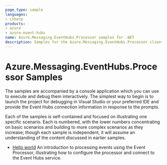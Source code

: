 ```yaml
---
page_type: sample
languages:
- csharp
products:
- azure
- azure-event-hubs
name: Azure.Messaging.EventHubs.Processor samples for .NET
description: Samples for the Azure.Messaging.EventHubs.Processor client library
---
```


# Azure.Messaging.EventHubs.Processor Samples

The samples are accompanied by a console application which you can use to execute and debug them interactively.  The simplest way to begin is to launch the project for debugging in Visual Studio or your preferred IDE and provide the Event Hubs connection information in response to the prompts.

Each of the samples is self-contained and focused on illustrating one specific scenario.  Each is numbered, with the lower numbers concentrating on basic scenarios and building to more complex scenarios as they increase; though each sample is independent, it will assume an understanding of the content discussed in earlier samples.

- [Hello world](./Sample01_HelloWorld.cs)
  An introduction to processing events using the Event Processor, illustrating how to configure the processor and connect to the Event Hubs service.
